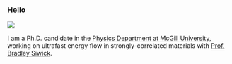 ### Hello

<img src="https://raw.githubusercontent.com/LaurentRDC/LaurentRDC/master/images/ueds_pop_dynamics.png.png">

I am a Ph.D. candidate in the [Physics Department at McGill University](http://www.physics.mcgill.ca/), working on ultrafast energy flow in strongly-correlated materials with [Prof. Bradley Siwick](http://www.physics.mcgill.ca/siwicklab/).
